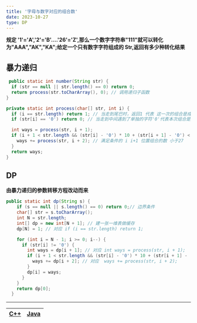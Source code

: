 ```yaml
---
title: '字母与数字对应的组合数'
date: 2023-10-27
type: DP
---
```


**规定 '1'='A','2'='B'....'26'='Z',那么一个数字字符串"111"就可以转化为"AAA","AK","KA";给定一个只有数字字符组成的 Str,返回有多少种转化结果**

## 暴力递归

```java
 public static int number(String str) {
  if (str == null || str.length() == 0) return 0;
  return process(str.toCharArray(), 0); // 调用递归子函数
}

private static int process(char[] str, int i) {
  if (i == str.length) return 1; // 当走到尾巴时，返回1 代表 这一次的组合是成功的
  if (str[i] == '0') return 0; // 当走到中间遇到了单独的字符'0'代表本次组合是失败的

  int ways = process(str, i + 1);
  if (i + 1 < str.length && (str[i] - '0') * 10 + (str[i + 1] - '0') < 27) {
    ways += process(str, i + 2); // 满足条件的 i i+1 位置组合的数 小于27
  }
  return ways;
}
```

## DP

**由暴力递归的参数转移方程改动而来**

```java
public static int dp(String s) {
    if (s == null || s.length() == 0) return 0;// 边界条件
    char[] str = s.toCharArray();
    int N = str.length;
    int[] dp = new int[N + 1]; // 建一张一维表做缓存
    dp[N] = 1; // 对应 if (i == str.length) return 1;

    for (int i = N - 1; i >= 0; i--) {
      if (str[i] != '0') {
        int ways = dp[i + 1]; // 对应 int ways = process(str, i + 1);
        if (i + 1 < str.length && (str[i] - '0') * 10 + (str[i + 1] - '0') < 27) {
          ways += dp[i + 2]; // 对应  ways += process(str, i + 2);
        }
        dp[i] = ways;
      }
    }
    return dp[0];
  }
```

<hr/>

| [C++](https://github.com/ZhengKe996/DS/blob/main/src/dp/convert_to_letter_string.cpp) | [Java](https://github.com/ZhengKe996/DS/blob/main/src/dp/convert_to_letter_string.java) |
| :-----------------------------------------------------------------------------------: | :-------------------------------------------------------------------------------------: |
